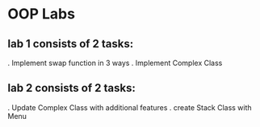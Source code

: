 # OOP Labs 
## lab 1 consists of 2 tasks:
.  Implement swap function in 3 ways 
.  Implement Complex Class

## lab 2 consists of 2 tasks:
.  Update Complex Class with additional features
.  create Stack Class with Menu 

